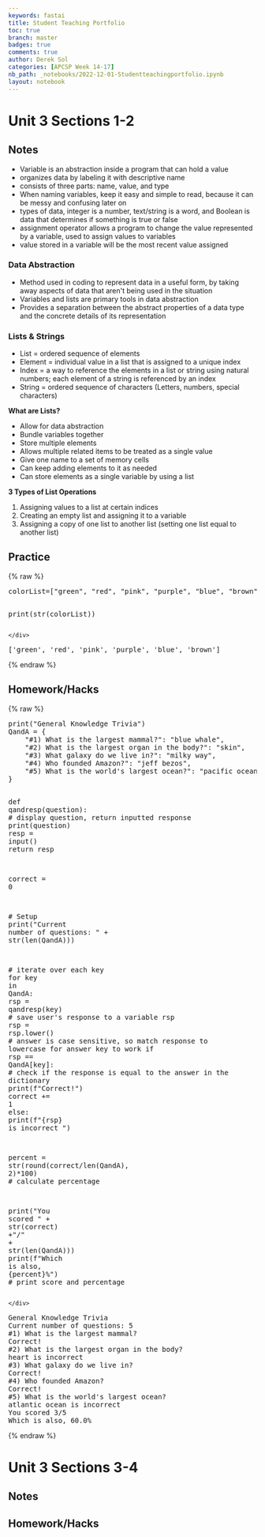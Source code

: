 ```yaml
---
keywords: fastai
title: Student Teaching Portfolio
toc: true
branch: master
badges: true
comments: true
author: Derek Sol
categories: [APCSP Week 14-17]
nb_path: _notebooks/2022-12-01-Studentteachingportfolio.ipynb
layout: notebook
---
```


<!--
#################################################
### THIS FILE WAS AUTOGENERATED! DO NOT EDIT! ###
#################################################
# file to edit: _notebooks/2022-12-01-Studentteachingportfolio.ipynb
-->

<div class="container" id="notebook-container">
        
<div class="cell border-box-sizing text_cell rendered"><div class="inner_cell">
<div class="text_cell_render border-box-sizing rendered_html">
<h1 id="Unit-3-Sections-1-2">Unit 3 Sections 1-2<a class="anchor-link" href="#Unit-3-Sections-1-2"> </a></h1>
</div>
</div>
</div>
<div class="cell border-box-sizing text_cell rendered"><div class="inner_cell">
<div class="text_cell_render border-box-sizing rendered_html">
<h2 id="Notes">Notes<a class="anchor-link" href="#Notes"> </a></h2>
</div>
</div>
</div>
<div class="cell border-box-sizing text_cell rendered"><div class="inner_cell">
<div class="text_cell_render border-box-sizing rendered_html">
<ul>
<li>Variable is an abstraction inside a program that can hold a value</li>
<li>organizes data by labeling it with descriptive name</li>
<li>consists of three parts: name, value, and type</li>
<li>When naming variables, keep it easy and simple to read, because it can be messy and confusing later on</li>
<li>types of data, integer is a number, text/string is a word, and Boolean is data that determines if something is true or false</li>
<li>assignment operator allows a program to change the value represented by a variable, used to assign values to variables</li>
<li>value stored in a variable will be the most recent value assigned</li>
</ul>
<h3 id="Data-Abstraction">Data Abstraction<a class="anchor-link" href="#Data-Abstraction"> </a></h3><ul>
<li>Method used in coding to represent data in a useful form, by taking away aspects of data that aren't being used in the situation</li>
<li>Variables and lists are primary tools in data abstraction</li>
<li>Provides a separation between the abstract properties of a data type and the concrete details of its representation</li>
</ul>
<h3 id="Lists-&amp;-Strings">Lists &amp; Strings<a class="anchor-link" href="#Lists-&amp;-Strings"> </a></h3><ul>
<li>List = ordered sequence of elements</li>
<li>Element = individual value in a list that is assigned to a unique index</li>
<li>Index = a way to reference the elements in a list or string using natural numbers; each element of a string is referenced by an index</li>
<li>String = ordered sequence of characters (Letters, numbers, special characters)</li>
</ul>
<p><strong>What are Lists?</strong></p>
<ul>
<li>Allow for data abstraction</li>
<li>Bundle variables together</li>
<li>Store multiple elements</li>
<li>Allows multiple related items to be treated as a single value</li>
<li>Give one name to a set of memory cells</li>
<li>Can keep adding elements to it as needed</li>
<li>Can store elements as a single variable by using a list</li>
</ul>
<p><strong>3 Types of List Operations</strong></p>
<ol>
<li>Assigning values to a list at certain indices</li>
<li>Creating an empty list and assigning it to a variable</li>
<li>Assigning a copy of one list to another list (setting one list equal to another list)</li>
</ol>

</div>
</div>
</div>
<div class="cell border-box-sizing text_cell rendered"><div class="inner_cell">
<div class="text_cell_render border-box-sizing rendered_html">
<h2 id="Practice">Practice<a class="anchor-link" href="#Practice"> </a></h2>
</div>
</div>
</div>
    {% raw %}
    
<div class="cell border-box-sizing code_cell rendered">
<div class="input">

<div class="inner_cell">
    <div class="input_area">
<div class=" highlight hl-ipython3"><pre><span></span><span class="n">colorList</span><span class="o">=</span><span class="p">[</span><span class="s2">&quot;green&quot;</span><span class="p">,</span> <span class="s2">&quot;red&quot;</span><span class="p">,</span> <span class="s2">&quot;pink&quot;</span><span class="p">,</span> <span class="s2">&quot;purple&quot;</span><span class="p">,</span> <span class="s2">&quot;blue&quot;</span><span class="p">,</span> <span class="s2">&quot;brown&quot;</span><span class="p">]</span>

<span class="nb">print</span><span class="p">(</span><span class="nb">str</span><span class="p">(</span><span class="n">colorList</span><span class="p">))</span>
</pre></div>

    </div>
</div>
</div>

<div class="output_wrapper">
<div class="output">

<div class="output_area">

<div class="output_subarea output_stream output_stdout output_text">
<pre>[&#39;green&#39;, &#39;red&#39;, &#39;pink&#39;, &#39;purple&#39;, &#39;blue&#39;, &#39;brown&#39;]
</pre>
</div>
</div>

</div>
</div>

</div>
    {% endraw %}

<div class="cell border-box-sizing text_cell rendered"><div class="inner_cell">
<div class="text_cell_render border-box-sizing rendered_html">
<h2 id="Homework/Hacks">Homework/Hacks<a class="anchor-link" href="#Homework/Hacks"> </a></h2>
</div>
</div>
</div>
    {% raw %}
    
<div class="cell border-box-sizing code_cell rendered">
<div class="input">

<div class="inner_cell">
    <div class="input_area">
<div class=" highlight hl-ipython3"><pre><span></span><span class="nb">print</span><span class="p">(</span><span class="s2">&quot;General Knowledge Trivia&quot;</span><span class="p">)</span>
<span class="n">QandA</span> <span class="o">=</span> <span class="p">{</span> 
    <span class="s2">&quot;#1) What is the largest mammal?&quot;</span><span class="p">:</span> <span class="s2">&quot;blue whale&quot;</span><span class="p">,</span> 
    <span class="s2">&quot;#2) What is the largest organ in the body?&quot;</span><span class="p">:</span> <span class="s2">&quot;skin&quot;</span><span class="p">,</span> 
    <span class="s2">&quot;#3) What galaxy do we live in?&quot;</span><span class="p">:</span> <span class="s2">&quot;milky way&quot;</span><span class="p">,</span> 
    <span class="s2">&quot;#4) Who founded Amazon?&quot;</span><span class="p">:</span> <span class="s2">&quot;jeff bezos&quot;</span><span class="p">,</span> 
    <span class="s2">&quot;#5) What is the world&#39;s largest ocean?&quot;</span><span class="p">:</span> <span class="s2">&quot;pacific ocean&quot;</span><span class="p">,</span> 
<span class="p">}</span>

<span class="k">def</span> <span class="nf">qandresp</span><span class="p">(</span><span class="n">question</span><span class="p">):</span> <span class="c1"># display question, return inputted response</span>
    <span class="nb">print</span><span class="p">(</span><span class="n">question</span><span class="p">)</span>
    <span class="n">resp</span> <span class="o">=</span> <span class="nb">input</span><span class="p">()</span>
    <span class="k">return</span> <span class="n">resp</span>

<span class="n">correct</span> <span class="o">=</span> <span class="mi">0</span> 

<span class="c1"># Setup</span>
<span class="nb">print</span><span class="p">(</span><span class="s2">&quot;Current number of questions: &quot;</span> <span class="o">+</span> <span class="nb">str</span><span class="p">(</span><span class="nb">len</span><span class="p">(</span><span class="n">QandA</span><span class="p">)))</span>

<span class="c1"># iterate over each key</span>
<span class="k">for</span> <span class="n">key</span> <span class="ow">in</span> <span class="n">QandA</span><span class="p">:</span>
    <span class="n">rsp</span> <span class="o">=</span> <span class="n">qandresp</span><span class="p">(</span><span class="n">key</span><span class="p">)</span> <span class="c1"># save user&#39;s response to a variable rsp</span>
    <span class="n">rsp</span> <span class="o">=</span> <span class="n">rsp</span><span class="o">.</span><span class="n">lower</span><span class="p">()</span> <span class="c1"># answer is case sensitive, so match response to lowercase for answer key to work</span>
    <span class="k">if</span> <span class="n">rsp</span> <span class="o">==</span> <span class="n">QandA</span><span class="p">[</span><span class="n">key</span><span class="p">]:</span> <span class="c1"># check if the response is equal to the answer in the dictionary</span>
        <span class="nb">print</span><span class="p">(</span><span class="sa">f</span><span class="s2">&quot;Correct!&quot;</span><span class="p">)</span>
        <span class="n">correct</span> <span class="o">+=</span> <span class="mi">1</span>
    <span class="k">else</span><span class="p">:</span>
        <span class="nb">print</span><span class="p">(</span><span class="sa">f</span><span class="s2">&quot;</span><span class="si">{</span><span class="n">rsp</span><span class="si">}</span><span class="s2"> is incorrect &quot;</span><span class="p">)</span> 

<span class="n">percent</span> <span class="o">=</span> <span class="nb">str</span><span class="p">(</span><span class="nb">round</span><span class="p">(</span><span class="n">correct</span><span class="o">/</span><span class="nb">len</span><span class="p">(</span><span class="n">QandA</span><span class="p">),</span> <span class="mi">2</span><span class="p">)</span><span class="o">*</span><span class="mi">100</span><span class="p">)</span> <span class="c1"># calculate percentage</span>

<span class="nb">print</span><span class="p">(</span><span class="s2">&quot;You scored &quot;</span> <span class="o">+</span> <span class="nb">str</span><span class="p">(</span><span class="n">correct</span><span class="p">)</span> <span class="o">+</span><span class="s2">&quot;/&quot;</span> <span class="o">+</span> <span class="nb">str</span><span class="p">(</span><span class="nb">len</span><span class="p">(</span><span class="n">QandA</span><span class="p">)))</span>
<span class="nb">print</span><span class="p">(</span><span class="sa">f</span><span class="s2">&quot;Which is also, </span><span class="si">{</span><span class="n">percent</span><span class="si">}</span><span class="s2">%&quot;</span><span class="p">)</span> <span class="c1"># print score and percentage</span>
</pre></div>

    </div>
</div>
</div>

<div class="output_wrapper">
<div class="output">

<div class="output_area">

<div class="output_subarea output_stream output_stdout output_text">
<pre>General Knowledge Trivia
Current number of questions: 5
#1) What is the largest mammal?
Correct!
#2) What is the largest organ in the body?
heart is incorrect 
#3) What galaxy do we live in?
Correct!
#4) Who founded Amazon?
Correct!
#5) What is the world&#39;s largest ocean?
atlantic ocean is incorrect 
You scored 3/5
Which is also, 60.0%
</pre>
</div>
</div>

</div>
</div>

</div>
    {% endraw %}

<div class="cell border-box-sizing text_cell rendered"><div class="inner_cell">
<div class="text_cell_render border-box-sizing rendered_html">
<h1 id="Unit-3-Sections-3-4">Unit 3 Sections 3-4<a class="anchor-link" href="#Unit-3-Sections-3-4"> </a></h1>
</div>
</div>
</div>
<div class="cell border-box-sizing text_cell rendered"><div class="inner_cell">
<div class="text_cell_render border-box-sizing rendered_html">
<h2 id="Notes">Notes<a class="anchor-link" href="#Notes"> </a></h2>
</div>
</div>
</div>
<div class="cell border-box-sizing text_cell rendered"><div class="inner_cell">
<div class="text_cell_render border-box-sizing rendered_html">
<h2 id="Homework/Hacks">Homework/Hacks<a class="anchor-link" href="#Homework/Hacks"> </a></h2>
</div>
</div>
</div>
</div>
 

